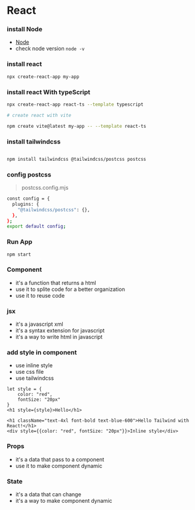 # React

### install Node 
- [Node](https://nodejs.org/en/download/)
- check node version `node -v`


### install react

```bash
npx create-react-app my-app
```

### install react With typeScript
```bash
npx create-react-app react-ts --template typescript

# create react with vite

npm create vite@latest my-app -- --template react-ts 
```

### install tailwindcss
```bash

npm install tailwindcss @tailwindcss/postcss postcss

```
### config postcss
> postcss.config.mjs
```bash
const config = {
  plugins: {
    "@tailwindcss/postcss": {},
  },
};
export default config;
```

### Run App
```bash
npm start
```


### Component 
- it's a function that returns a html
- use it to splite code for a better organization
- use it to reuse code


### jsx 
- it's a javascript xml
- it's a syntax extension for javascript
- it's a way to write html in javascript

### add style in component
- use inline style
- use css file
- use tailwindcss
```
let style = {
    color: "red",
    fontSize: "20px"
}
<h1 style={style}>Hello</h1>

<h1 className="text-4xl font-bold text-blue-600">Hello Tailwind with React!</h1>
<div style={{color: "red", fontSize: "20px"}}>Inline style</div>
```


### Props
- it's a data that pass to a component
- use it to make component dynamic

### State
- it's a data that can change
- it's a way to make component dynamic
